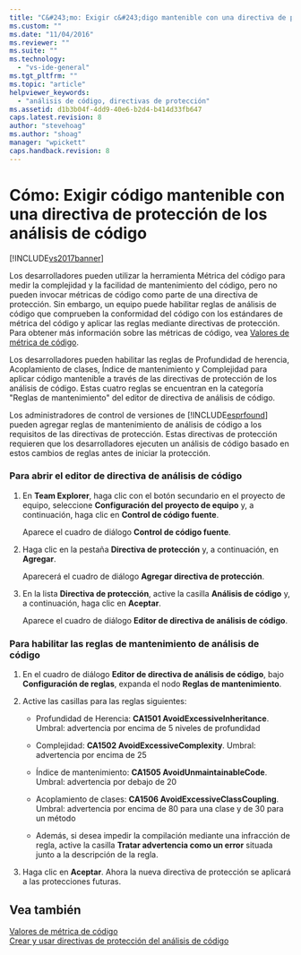 ```yaml
---
title: "C&#243;mo: Exigir c&#243;digo mantenible con una directiva de protecci&#243;n de los an&#225;lisis de c&#243;digo | Microsoft Docs"
ms.custom: ""
ms.date: "11/04/2016"
ms.reviewer: ""
ms.suite: ""
ms.technology: 
  - "vs-ide-general"
ms.tgt_pltfrm: ""
ms.topic: "article"
helpviewer_keywords: 
  - "análisis de código, directivas de protección"
ms.assetid: d1b3b04f-4dd9-40e6-b2d4-b414d33fb647
caps.latest.revision: 8
author: "stevehoag"
ms.author: "shoag"
manager: "wpickett"
caps.handback.revision: 8
---
```

# C&#243;mo: Exigir c&#243;digo mantenible con una directiva de protecci&#243;n de los an&#225;lisis de c&#243;digo
[!INCLUDE[vs2017banner](../code-quality/includes/vs2017banner.md)]

Los desarrolladores pueden utilizar la herramienta Métrica del código para medir la complejidad y la facilidad de mantenimiento del código, pero no pueden invocar métricas de código como parte de una directiva de protección.  Sin embargo, un equipo puede habilitar reglas de análisis de código que comprueben la conformidad del código con los estándares de métrica del código y aplicar las reglas mediante directivas de protección.  Para obtener más información sobre las métricas de código, vea [Valores de métrica de código](../code-quality/code-metrics-values.md).  
  
 Los desarrolladores pueden habilitar las reglas de Profundidad de herencia, Acoplamiento de clases, Índice de mantenimiento y Complejidad para aplicar código mantenible a través de las directivas de protección de los análisis de código.  Estas cuatro reglas se encuentran en la categoría "Reglas de mantenimiento" del editor de directiva de análisis de código.  
  
 Los administradores de control de versiones de [!INCLUDE[esprfound](../code-quality/includes/esprfound_md.md)] pueden agregar reglas de mantenimiento de análisis de código a los requisitos de las directivas de protección.  Estas directivas de protección requieren que los desarrolladores ejecuten un análisis de código basado en estos cambios de reglas antes de iniciar la protección.  
  
### Para abrir el editor de directiva de análisis de código  
  
1.  En **Team Explorer**, haga clic con el botón secundario en el proyecto de equipo, seleccione **Configuración del proyecto de equipo** y, a continuación, haga clic en **Control de código fuente**.  
  
     Aparece el cuadro de diálogo **Control de código fuente**.  
  
2.  Haga clic en la pestaña **Directiva de protección** y, a continuación, en **Agregar**.  
  
     Aparecerá el cuadro de diálogo **Agregar directiva de protección**.  
  
3.  En la lista **Directiva de protección**, active la casilla **Análisis de código** y, a continuación, haga clic en **Aceptar**.  
  
     Aparece el cuadro de diálogo **Editor de directiva de análisis de código**.  
  
### Para habilitar las reglas de mantenimiento de análisis de código  
  
1.  En el cuadro de diálogo **Editor de directiva de análisis de código**, bajo **Configuración de reglas**, expanda el nodo **Reglas de mantenimiento**.  
  
2.  Active las casillas para las reglas siguientes:  
  
    -   Profundidad de Herencia: **CA1501 AvoidExcessiveInheritance**. Umbral: advertencia por encima de 5 niveles de profundidad  
  
    -   Complejidad: **CA1502 AvoidExcessiveComplexity**. Umbral: advertencia por encima de 25  
  
    -   Índice de mantenimiento: **CA1505 AvoidUnmaintainableCode**. Umbral: advertencia por debajo de 20  
  
    -   Acoplamiento de clases: **CA1506 AvoidExcessiveClassCoupling**. Umbral: advertencia por encima de 80 para una clase y de 30 para un método  
  
    -   Además, si desea impedir la compilación mediante una infracción de regla, active la casilla **Tratar advertencia como un error** situada junto a la descripción de la regla.  
  
3.  Haga clic en **Aceptar**.  Ahora la nueva directiva de protección se aplicará a las protecciones futuras.  
  
## Vea también  
 [Valores de métrica de código](../code-quality/code-metrics-values.md)   
 [Crear y usar directivas de protección del análisis de código](../code-quality/creating-and-using-code-analysis-check-in-policies.md)